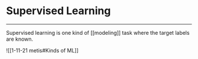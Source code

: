 # Supervised Learning


---
Supervised learning is one kind of [[modeling]] task where the target labels are known. 

![[1-11-21 metis#Kinds of ML]]